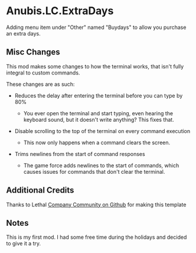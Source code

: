 # Anubis.LC.ExtraDays
Adding menu item under "Other" named "Buydays" to allow you purchase an extra days.

## Misc Changes
This mod makes some changes to how the terminal works, that isn't fully integral to custom commands.

These changes are as such:

* Reduces the delay after entering the terminal before you can type by 80%
    
  *  You ever open the terminal and start typing, even hearing the keyboard sound, but it doesn't write anything? This fixes that.

* Disable scrolling to the top of the terminal on every command execution
  *  This now only happens when a command clears the screen.

    
* Trims newlines from the start of command responses
  *  The game force adds newlines to the start of commands, which causes issues for commands that don't clear the terminal. 


## Additional Credits
Thanks to Lethal [Company Community on Github](https://github.com/LethalCompany) for making this template

## Notes
This is my first mod. I had some free time during the holidays and decided to give it a try.